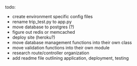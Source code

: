 todo: 
  - create environment specific config files
  - rename trip_test.py to app.py
  - move database to postgres (?)
  - figure out redis or memcached
  - deploy site (heroku?)
  - move database management functions into their own class
  - move validation functions into their own module
  - research route/controller organization
  - add readme file outlining application, deployment, testing

